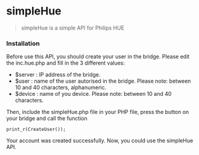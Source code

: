 # simpleHue

> simpleHue is a simple API for Philips HUE

### Installation

Before use this API, you should create your user in the bridge.
Please edit the inc.hue.php and fill in the 3 different values:
- $server : IP address of the bridge.
- $user : name of the user autorised in the bridge. Please note: between 10 and 40 characters, alphanumeric.
- $device : name of you device. Please note: between 10 and 40 characters.

Then, include the simpleHue.php file in your PHP file, press the button on your bridge and call the function
```
print_r(CreateUser());
```

Your account was created successfully. Now, you could use the simpleHue API.
